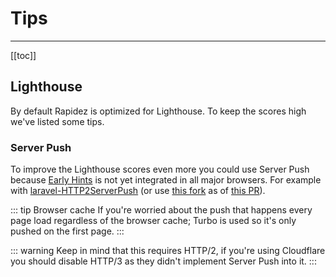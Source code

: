 # Tips

---

[[toc]]

## Lighthouse

By default Rapidez is optimized for Lighthouse. To keep the scores high we've listed some tips.

### Server Push

To improve the Lighthouse scores even more you could use Server Push because [Early Hints](https://developer.mozilla.org/en-US/docs/Web/HTTP/Status/103) is not yet integrated in all major browsers. For example with [laravel-HTTP2ServerPush](https://github.com/JacobBennett/laravel-HTTP2ServerPush) (or use [this fork](https://github.com/royduin/laravel-HTTP2ServerPush) as of [this PR](https://github.com/JacobBennett/laravel-HTTP2ServerPush/pull/52)). 

::: tip Browser cache
If you're worried about the push that happens every page load regardless of the browser cache; Turbo is used so it's only pushed on the first page.
:::

::: warning
Keep in mind that this requires HTTP/2, if you're using Cloudflare you should disable HTTP/3 as they didn't implement Server Push into it.
:::
